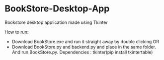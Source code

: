 # BookStore-Desktop-App
Bookstore desktop application made using Tkinter 

How to run:
* Download BookStore.exe and run it straight away by double clicking
                                OR
* Download BookStore.py and backend.py and place in the same folder. And run BookStore.py.
Dependencies : tkinter(pip install tkintertable)


